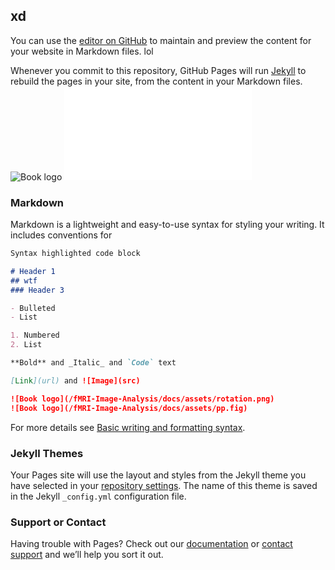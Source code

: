 ## xd

You can use the [editor on GitHub](https://github.com/Gauss-x/fMRI-Image-Analysis/edit/gh-pages/index.md) to maintain and preview the content for your website in Markdown files. lol

Whenever you commit to this repository, GitHub Pages will run [Jekyll](https://jekyllrb.com/) to rebuild the pages in your site, from the content in your Markdown files.
![Book logo](/fMRI-Image-Analysis/docs/assets/rotation.png)
![Book logo](/fMRI-Image-Analysis/docs/assets/coregistration.fig)

### Markdown

Markdown is a lightweight and easy-to-use syntax for styling your writing. It includes conventions for

```markdown
Syntax highlighted code block

# Header 1
## wtf
### Header 3

- Bulleted
- List

1. Numbered
2. List

**Bold** and _Italic_ and `Code` text

[Link](url) and ![Image](src)

![Book logo](/fMRI-Image-Analysis/docs/assets/rotation.png)
![Book logo](/fMRI-Image-Analysis/docs/assets/pp.fig)
```

For more details see [Basic writing and formatting syntax](https://docs.github.com/en/github/writing-on-github/getting-started-with-writing-and-formatting-on-github/basic-writing-and-formatting-syntax).

### Jekyll Themes

Your Pages site will use the layout and styles from the Jekyll theme you have selected in your [repository settings](https://github.com/Gauss-x/fMRI-Image-Analysis/settings/pages). The name of this theme is saved in the Jekyll `_config.yml` configuration file.

### Support or Contact

Having trouble with Pages? Check out our [documentation](https://docs.github.com/categories/github-pages-basics/) or [contact support](https://support.github.com/contact) and we’ll help you sort it out.
